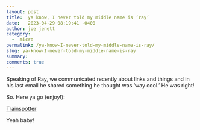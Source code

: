```yaml
---
layout: post
title:  ya know, I never told my middle name is ‘ray’
date:   2023-04-29 08:19:41 -0400
author: joe jenett
category:
  -  micro
permalink: /ya-know-I-never-told-my-middle-name-is-ray/
slug: ya-know-I-never-told-my-middle-name-is-ray
summary: 
comments: true
---
```

<p>Speaking of Ray, we communicated recently about links and things and in his last email he shared something he thought was ‘way cool.’ He was right!</p>
<p>So. Here ya go (enjoy!):</p>
<p><a title="Trainspotter" href="https://trains.jo-m.ch/#/trains/list?tiles=true">Trainspotter</a></p>
<p>Yeah baby!</p>


<a href="https://brid.gy/publish/mastodon"></a>